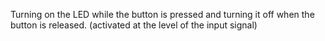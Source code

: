 Turning  on the LED while the button is pressed and turning it off when the button is released. (activated at the level of the input signal)




